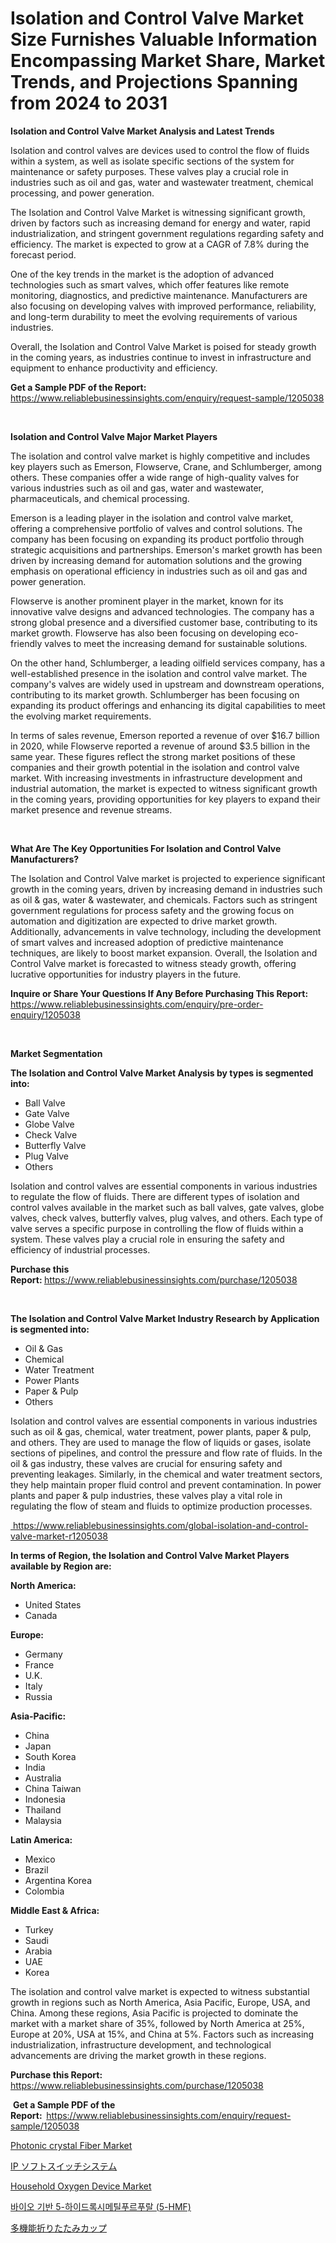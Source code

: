 <p><h1>Isolation and Control Valve Market Size Furnishes Valuable Information Encompassing Market Share, Market Trends, and Projections Spanning from 2024 to 2031</h1></p><p><strong>Isolation and Control Valve Market Analysis and Latest Trends</strong></p>
<p><p>Isolation and control valves are devices used to control the flow of fluids within a system, as well as isolate specific sections of the system for maintenance or safety purposes. These valves play a crucial role in industries such as oil and gas, water and wastewater treatment, chemical processing, and power generation.</p><p>The Isolation and Control Valve Market is witnessing significant growth, driven by factors such as increasing demand for energy and water, rapid industrialization, and stringent government regulations regarding safety and efficiency. The market is expected to grow at a CAGR of 7.8% during the forecast period.</p><p>One of the key trends in the market is the adoption of advanced technologies such as smart valves, which offer features like remote monitoring, diagnostics, and predictive maintenance. Manufacturers are also focusing on developing valves with improved performance, reliability, and long-term durability to meet the evolving requirements of various industries.</p><p>Overall, the Isolation and Control Valve Market is poised for steady growth in the coming years, as industries continue to invest in infrastructure and equipment to enhance productivity and efficiency.</p></p>
<p><strong>Get a Sample PDF of the Report:&nbsp;</strong> <a href="https://www.reliablebusinessinsights.com/enquiry/request-sample/1205038">https://www.reliablebusinessinsights.com/enquiry/request-sample/1205038</a></p>
<p>&nbsp;</p>
<p><strong>Isolation and Control Valve Major Market Players</strong></p>
<p><p>The isolation and control valve market is highly competitive and includes key players such as Emerson, Flowserve, Crane, and Schlumberger, among others. These companies offer a wide range of high-quality valves for various industries such as oil and gas, water and wastewater, pharmaceuticals, and chemical processing.</p><p>Emerson is a leading player in the isolation and control valve market, offering a comprehensive portfolio of valves and control solutions. The company has been focusing on expanding its product portfolio through strategic acquisitions and partnerships. Emerson's market growth has been driven by increasing demand for automation solutions and the growing emphasis on operational efficiency in industries such as oil and gas and power generation.</p><p>Flowserve is another prominent player in the market, known for its innovative valve designs and advanced technologies. The company has a strong global presence and a diversified customer base, contributing to its market growth. Flowserve has also been focusing on developing eco-friendly valves to meet the increasing demand for sustainable solutions.</p><p>On the other hand, Schlumberger, a leading oilfield services company, has a well-established presence in the isolation and control valve market. The company's valves are widely used in upstream and downstream operations, contributing to its market growth. Schlumberger has been focusing on expanding its product offerings and enhancing its digital capabilities to meet the evolving market requirements.</p><p>In terms of sales revenue, Emerson reported a revenue of over $16.7 billion in 2020, while Flowserve reported a revenue of around $3.5 billion in the same year. These figures reflect the strong market positions of these companies and their growth potential in the isolation and control valve market. With increasing investments in infrastructure development and industrial automation, the market is expected to witness significant growth in the coming years, providing opportunities for key players to expand their market presence and revenue streams.</p></p>
<p>&nbsp;</p>
<p><strong>What Are The Key Opportunities For Isolation and Control Valve Manufacturers?</strong></p>
<p><p>The Isolation and Control Valve market is projected to experience significant growth in the coming years, driven by increasing demand in industries such as oil & gas, water & wastewater, and chemicals. Factors such as stringent government regulations for process safety and the growing focus on automation and digitization are expected to drive market growth. Additionally, advancements in valve technology, including the development of smart valves and increased adoption of predictive maintenance techniques, are likely to boost market expansion. Overall, the Isolation and Control Valve market is forecasted to witness steady growth, offering lucrative opportunities for industry players in the future.</p></p>
<p><strong>Inquire or Share Your Questions If Any Before Purchasing This Report:</strong> <a href="https://www.reliablebusinessinsights.com/enquiry/pre-order-enquiry/1205038">https://www.reliablebusinessinsights.com/enquiry/pre-order-enquiry/1205038</a></p>
<p>&nbsp;</p>
<p><strong>Market Segmentation</strong></p>
<p><strong>The Isolation and Control Valve Market Analysis by types is segmented into:</strong></p>
<p><ul><li>Ball Valve</li><li>Gate Valve</li><li>Globe Valve</li><li>Check Valve</li><li>Butterfly Valve</li><li>Plug Valve</li><li>Others</li></ul></p>
<p><p>Isolation and control valves are essential components in various industries to regulate the flow of fluids. There are different types of isolation and control valves available in the market such as ball valves, gate valves, globe valves, check valves, butterfly valves, plug valves, and others. Each type of valve serves a specific purpose in controlling the flow of fluids within a system. These valves play a crucial role in ensuring the safety and efficiency of industrial processes.</p></p>
<p><strong>Purchase this Report:&nbsp;</strong><a href="https://www.reliablebusinessinsights.com/purchase/1205038">https://www.reliablebusinessinsights.com/purchase/1205038</a></p>
<p>&nbsp;</p>
<p><strong>The Isolation and Control Valve Market Industry Research by Application is segmented into:</strong></p>
<p><ul><li>Oil & Gas</li><li>Chemical</li><li>Water Treatment</li><li>Power Plants</li><li>Paper & Pulp</li><li>Others</li></ul></p>
<p><p>Isolation and control valves are essential components in various industries such as oil & gas, chemical, water treatment, power plants, paper & pulp, and others. They are used to manage the flow of liquids or gases, isolate sections of pipelines, and control the pressure and flow rate of fluids. In the oil & gas industry, these valves are crucial for ensuring safety and preventing leakages. Similarly, in the chemical and water treatment sectors, they help maintain proper fluid control and prevent contamination. In power plants and paper & pulp industries, these valves play a vital role in regulating the flow of steam and fluids to optimize production processes.</p></p>
<p><a href="https://www.reliablebusinessinsights.com/global-isolation-and-control-valve-market-r1205038">&nbsp;https://www.reliablebusinessinsights.com/global-isolation-and-control-valve-market-r1205038</a></p>
<p><strong>In terms of Region, the Isolation and Control Valve Market Players available by Region are:</strong></p>
<p>
    <p> <strong> North America: </strong>
        <ul>
            <li>United States</li>
            <li>Canada</li>
        </ul>
        </p> 
    <p> <strong> Europe: </strong>
        <ul>
            <li>Germany</li>
            <li>France</li>
            <li>U.K.</li>
            <li>Italy</li>
            <li>Russia</li>
        </ul>
        </p> 
    <p> <strong> Asia-Pacific: </strong>
        <ul>
            <li>China</li>
            <li>Japan</li>
            <li>South Korea</li>
            <li>India</li>
            <li>Australia</li>
            <li>China Taiwan</li>
            <li>Indonesia</li>
            <li>Thailand</li>
            <li>Malaysia</li>
        </ul>
        </p> 
    <p> <strong> Latin America: </strong>
        <ul>
            <li>Mexico</li>
            <li>Brazil</li>
            <li>Argentina Korea</li>
            <li>Colombia</li>
        </ul>
        </p> 
    <p> <strong> Middle East & Africa: </strong>
        <ul>
            <li>Turkey</li>
            <li>Saudi</li>
            <li>Arabia</li>
            <li>UAE</li>
            <li>Korea</li>
        </ul>
    </p>
    </p>
<p><p>The isolation and control valve market is expected to witness substantial growth in regions such as North America, Asia Pacific, Europe, USA, and China. Among these regions, Asia Pacific is projected to dominate the market with a market share of 35%, followed by North America at 25%, Europe at 20%, USA at 15%, and China at 5%. Factors such as increasing industrialization, infrastructure development, and technological advancements are driving the market growth in these regions.</p></p>
<p><strong>Purchase this Report: </strong><a href="https://www.reliablebusinessinsights.com/purchase/1205038">https://www.reliablebusinessinsights.com/purchase/1205038</a></p>
<p>&nbsp;<strong>Get a Sample PDF of the Report:&nbsp;&nbsp;</strong><a href="https://www.reliablebusinessinsights.com/enquiry/request-sample/1205038">https://www.reliablebusinessinsights.com/enquiry/request-sample/1205038</a></p>
<p><strong></strong></p>
<p><p><a href="https://issuu.com/reportprime-2/docs/photonic-crystal-fiber-market-size-_c7ccaefcc6dcc9">Photonic crystal Fiber Market</a></p><p><a href="https://github.com/one-cool-chick/Market-Research-Report-List-2/blob/main/4334078111526.md">IP ソフトスイッチシステム</a></p><p><a href="https://github.com/changoleonlaverguenzanoexiste/Market-Research-Report-List-3/blob/main/household-oxygen-device-market.md">Household Oxygen Device Market</a></p><p><a href="https://github.com/DavidCarter19662022/Market-Research-Report-List-1/blob/main/5995764106503.md">바이오 기반 5-하이드록시메틸푸르푸랄 (5-HMF)</a></p><p><a href="https://github.com/CarlieShields/Market-Research-Report-List-1/blob/main/3517072111527.md">多機能折りたたみカップ</a></p></p>
